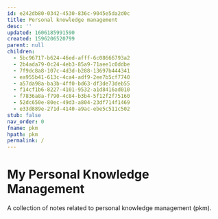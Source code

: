 ```yaml
---
id: e242db80-0342-4530-836c-9045e5da2d0c
title: Personal knowledge management
desc: ''
updated: 1606185991590
created: 1596206520799
parent: null
children:
  - 5bc96717-b624-46ed-afff-6c08666793a2
  - 2b4ada79-0c24-4eb3-85a9-71aee1c0ddbe
  - 7f9dc8a8-107c-4d3d-b288-13697b444341
  - ea955b41-613c-4ca4-adf9-2ee7b5cf7740
  - a57da98a-ba3b-4ff0-bd63-df3de73deb55
  - f14cf1b6-8227-4101-9532-a1d8416ad010
  - f7836a8a-f790-4c84-b3b4-5f12f2f75160
  - 52dc650e-80ec-49d3-a804-23df714f1469
  - e33d889e-271d-4140-a9ac-ebe5c511c502
stub: false
nav_order: 0
fname: pkm
hpath: pkm
permalink: /
---
```

# My Personal Knowledge Management

A collection of notes related to personal knowledge management (pkm).

